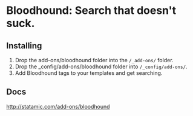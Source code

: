 # Bloodhound: Search that doesn't suck.

## Installing

1. Drop the add-ons/bloodhound folder into the `/_add-ons/` folder.
2. Drop the _config/add-ons/bloodhound folder into `/_config/add-ons/`.
3. Add Bloodhound tags to your templates and get searching.

## Docs

<http://statamic.com/add-ons/bloodhound>